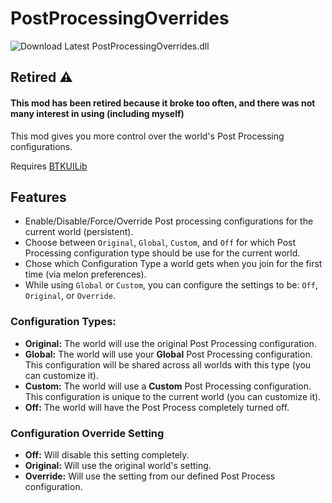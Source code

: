 # PostProcessingOverrides

![Download Latest PostProcessingOverrides.dll](../.Resources/DownloadButtonDisabled.svg "Download Latest 
PostProcessingOverrides.dll")

## Retired ⚠️

#### This mod has been retired because it broke too often, and there was not many interest in using (including myself)

This mod gives you more control over the world's Post Processing configurations.

Requires [BTKUILib](https://github.com/BTK-Development/BTKUILib)

## Features

* Enable/Disable/Force/Override Post processing configurations for the current world (persistent).
* Choose between `Original`, `Global`, `Custom`, and `Off` for which Post Processing configuration type should be use
  for the current world.
* Chose which Configuration Type a world gets when you join for the first time (via melon preferences).
* While using `Global` or `Custom`, you can configure the settings to be: `Off`, `Original`, or `Override`.

### Configuration Types:

- **Original:** The world will use the original Post Processing configuration.
- **Global:** The world will use your **Global** Post Processing configuration. This configuration will be shared across
  all worlds with this type (you can customize it).
- **Custom:** The world will use a **Custom** Post Processing configuration. This configuration is unique to the current
  world (you can customize it).
- **Off:** The world will have the Post Process completely turned off.

### Configuration Override Setting

- **Off:** Will disable this setting completely.
- **Original:** Will use the original world's setting.
- **Override:** Will use the setting from our defined Post Process configuration.

